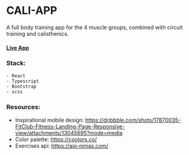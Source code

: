 # CALI-APP

A full body training app for the 4 muscle groups, combined with circuit training and calisthenics.

#### [Live App](https://cali-app.onrender.com/)

### Stack:
    - React
    - Typescript
    - Bootstrap
    - scss

### Resources:

- Inspirational mobile design: https://dribbble.com/shots/17870035-FitClub-Fitness-Landing-Page-Responsive-view/attachments/13045695?mode=media
- Color palette: https://coolors.co/
- Exercises api: https://api-ninjas.com/